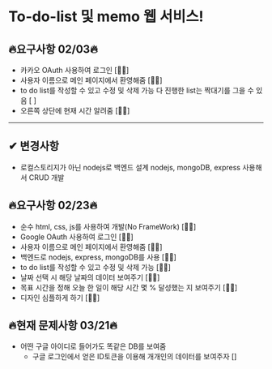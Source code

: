 # To-do-list 및 memo 웹 서비스!

## 🔥요구사항 02/03🔥

- 카카오 OAuth 사용하여 로그인 [👍🏼]
- 사용자 이름으로 메인 페이지에서 환영해줌 [👍🏼]
- to do list를 작성할 수 있고 수정 및 삭제 가능 다 진행한 list는 짝대기를 그을 수 있음 [ ]
- 오른쪽 상단에 현재 시간 알려줌 [👍🏼]
<hr>

## ✔︎ 변경사항

- 로컬스토리지가 아닌 nodejs로 백엔드 설계
  nodejs, mongoDB, express 사용해서 CRUD 개발

## 🔥요구사항 02/23🔥

- 순수 html, css, js를 사용하여 개발(No FrameWork) [👍🏼]
- Google OAuth 사용하여 로그인 [👍🏼]
- 사용자 이름으로 메인 페이지에서 환영해줌 [👍🏼]
- 백엔드로 nodejs, express, mongoDB를 사용 [👍🏼]
- to do list를 작성할 수 있고 수정 및 삭제 가능 [👍🏼]
- 날짜 선택 시 해당 날짜의 데이터 보여주기 [👍🏼]
- 목표 시간을 정해 오늘 한 일이 해당 시간 몇 % 달성했는 지 보여주기 [👍🏼]
- 디자인 심플하게 하기 [👍🏼]

## 🔥현재 문제사항 03/21🔥

- 어떤 구글 아이디로 들어가도 똑같은 DB를 보여줌
  - 구글 로그인에서 얻은 ID토큰을 이용해 개개인의 데이터를 보여주자 []
